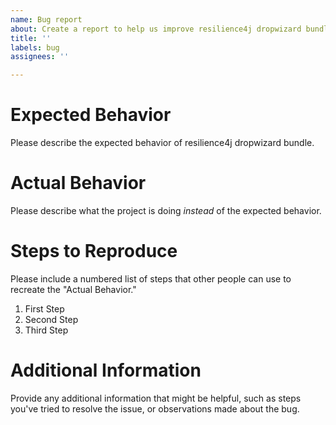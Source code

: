 ```yaml
---
name: Bug report
about: Create a report to help us improve resilience4j dropwizard bundle
title: ''
labels: bug
assignees: ''

---
```


# Expected Behavior

Please describe the expected behavior of resilience4j dropwizard bundle.

# Actual Behavior

Please describe what the project is doing _instead_ of the
expected behavior.

# Steps to Reproduce

Please include a numbered list of steps that other people can
use to recreate the "Actual Behavior."

1. First Step
2. Second Step
3. Third Step

# Additional Information

Provide any additional information that might be helpful,
such as steps you've tried to resolve the issue,
or observations made about the bug.
